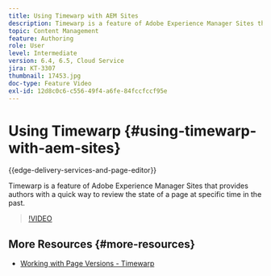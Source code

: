 ```yaml
---
title: Using Timewarp with AEM Sites
description: Timewarp is a feature of Adobe Experience Manager Sites that provides authors with a quick way to review the state of a page at specific time in the past.
topic: Content Management
feature: Authoring
role: User
level: Intermediate
version: 6.4, 6.5, Cloud Service
jira: KT-3307
thumbnail: 17453.jpg
doc-type: Feature Video
exl-id: 12d8c0c6-c556-49f4-a6fe-84fccfccf95e
---
```

# Using Timewarp {#using-timewarp-with-aem-sites}

{{edge-delivery-services-and-page-editor}}

Timewarp is a feature of Adobe Experience Manager Sites that provides authors with a quick way to review the state of a page at specific time in the past.

>[!VIDEO](https://video.tv.adobe.com/v/17453?quality=12&learn=on)

## More Resources {#more-resources}

* [Working with Page Versions - Timewarp](https://experienceleague.adobe.com/docs/experience-manager-cloud-service/sites/authoring/features/page-versions.html)
